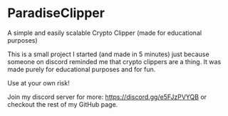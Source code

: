 # ParadiseClipper
A simple and easily scalable Crypto Clipper (made for educational purposes)

This is a small project I started (and made in 5 minutes) just because someone on discord reminded me that crypto clippers are a thing.
It was made purely for educational purposes and for fun.

Use at your own risk!

Join my discord server for more: https://discord.gg/e5FJzPVYQB
or checkout the rest of my GitHub page.
